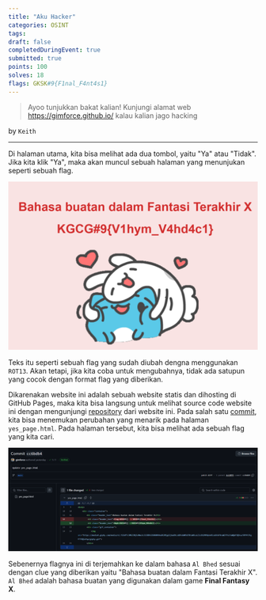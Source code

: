 ```yaml
---
title: "Aku Hacker"
categories: OSINT
tags: 
draft: false
completedDuringEvent: true
submitted: true
points: 100
solves: 18
flags: GKSK#9{F1nal_F4nt4s1}
---
```

> Ayoo tunjukkan bakat kalian! Kunjungi alamat web https://gimforce.github.io/
> kalau kalian jago hacking

by `Keith`

---

Di halaman utama, kita bisa melihat ada dua tombol, yaitu "Ya" atau "Tidak". Jika kita klik "Ya", maka akan muncul sebuah halaman yang menunjukan seperti sebuah flag.

![alt text](image.png)

Teks itu seperti sebuah flag yang sudah diubah dengna menggunakan `ROT13`. Akan tetapi, jika kita coba untuk mengubahnya, tidak ada satupun yang cocok dengan format flag yang diberikan.

Dikarenakan website ini adalah sebuah website statis dan dihosting di GitHub Pages, maka kita bisa langsung untuk melihat source code website ini dengan mengunjungi [repository](https://github.com/gimforce/gimforce.github.io) dari website ini. Pada salah satu [commit](https://github.com/gimforce/gimforce.github.io/commit/cc6bdb43c9824aaaa3c05462d73a9d1eaa6a3331), kita bisa menemukan perubahan yang menarik pada halaman `yes_page.html`. Pada halaman tersebut, kita bisa melihat ada sebuah flag yang kita cari.

![alt text](image-1.png)

Sebenernya flagnya ini di terjemahkan ke dalam bahasa `Al Bhed` sesuai dengan clue yang diberikan yaitu "Bahasa buatan dalam Fantasi Terakhir X". `Al Bhed` adalah bahasa buatan yang digunakan dalam game **Final Fantasy X**.

